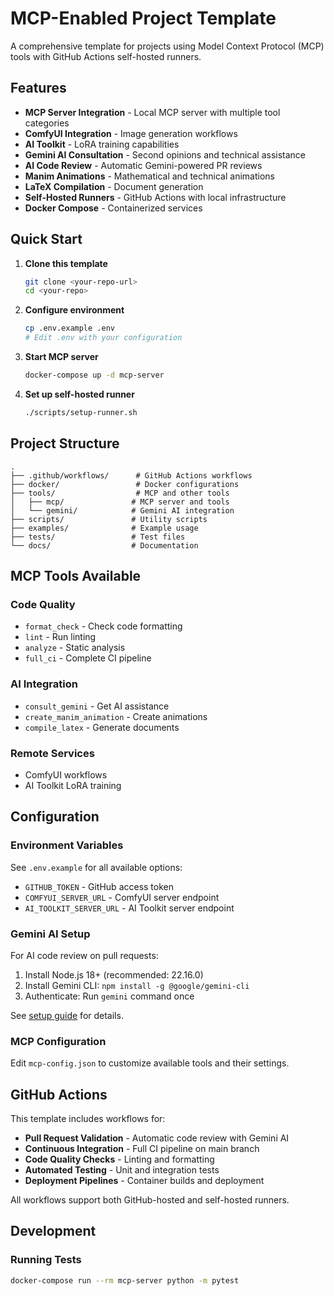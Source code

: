 # MCP-Enabled Project Template

A comprehensive template for projects using Model Context Protocol (MCP) tools with GitHub Actions self-hosted runners.

## Features

- **MCP Server Integration** - Local MCP server with multiple tool categories
- **ComfyUI Integration** - Image generation workflows
- **AI Toolkit** - LoRA training capabilities
- **Gemini AI Consultation** - Second opinions and technical assistance
- **AI Code Review** - Automatic Gemini-powered PR reviews
- **Manim Animations** - Mathematical and technical animations
- **LaTeX Compilation** - Document generation
- **Self-Hosted Runners** - GitHub Actions with local infrastructure
- **Docker Compose** - Containerized services

## Quick Start

1. **Clone this template**
   ```bash
   git clone <your-repo-url>
   cd <your-repo>
   ```

2. **Configure environment**
   ```bash
   cp .env.example .env
   # Edit .env with your configuration
   ```

3. **Start MCP server**
   ```bash
   docker-compose up -d mcp-server
   ```

4. **Set up self-hosted runner**
   ```bash
   ./scripts/setup-runner.sh
   ```

## Project Structure

```
.
├── .github/workflows/      # GitHub Actions workflows
├── docker/                 # Docker configurations
├── tools/                  # MCP and other tools
│   ├── mcp/               # MCP server and tools
│   └── gemini/            # Gemini AI integration
├── scripts/               # Utility scripts
├── examples/              # Example usage
├── tests/                 # Test files
└── docs/                  # Documentation
```

## MCP Tools Available

### Code Quality
- `format_check` - Check code formatting
- `lint` - Run linting
- `analyze` - Static analysis
- `full_ci` - Complete CI pipeline

### AI Integration
- `consult_gemini` - Get AI assistance
- `create_manim_animation` - Create animations
- `compile_latex` - Generate documents

### Remote Services
- ComfyUI workflows
- AI Toolkit LoRA training

## Configuration

### Environment Variables

See `.env.example` for all available options:
- `GITHUB_TOKEN` - GitHub access token
- `COMFYUI_SERVER_URL` - ComfyUI server endpoint
- `AI_TOOLKIT_SERVER_URL` - AI Toolkit server endpoint

### Gemini AI Setup

For AI code review on pull requests:
1. Install Node.js 18+ (recommended: 22.16.0)
2. Install Gemini CLI: `npm install -g @google/gemini-cli`
3. Authenticate: Run `gemini` command once

See [setup guide](docs/GEMINI_SETUP.md) for details.

### MCP Configuration

Edit `mcp-config.json` to customize available tools and their settings.

## GitHub Actions

This template includes workflows for:
- **Pull Request Validation** - Automatic code review with Gemini AI
- **Continuous Integration** - Full CI pipeline on main branch
- **Code Quality Checks** - Linting and formatting
- **Automated Testing** - Unit and integration tests
- **Deployment Pipelines** - Container builds and deployment

All workflows support both GitHub-hosted and self-hosted runners.

## Development

### Running Tests
```bash
docker-compose run --rm mcp-server python -m pytest
```

